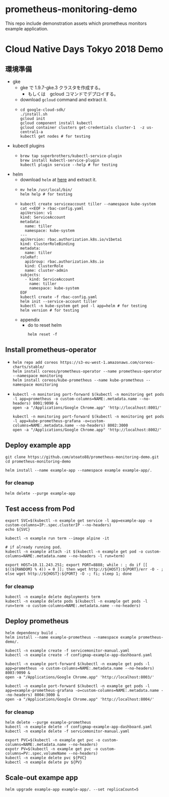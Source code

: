 # prometheus-monitoring-demo

This repo include demonstration assets which prometheus monitors example application.

# Cloud Native Days Tokyo 2018 Demo

## 環境準備
-   gke
    -   gke で 1.9.7-gke.3 クラスタを作成する。
        -   もしくは　gcloud コマンドでデプロイする。
    -   download `gcloud` command and extract it.
    -   ```
        cd google-cloud-sdk/
        ./install.sh
        gcloud init
        gcloud component install kubectl
        gcloud container clusters get-credentials cluster-1  -z us-central1-a
        kubectl get nodes # for testing
        ```
-   kubectl plugins
    -   ```
        brew tap superbrothers/kubectl-service-plugin
        brew install kubectl-service-plugin
        kubectl plugin service --help # for testing
        ```
-   helm
    -   download `helm` at [here](https://github.com/helm/helm/releases) and extract it.
    -   ```
        mv helm /usr/local/bin/
        helm help # for testing
        ```
    -   ```
        kubectl create serviceaccount tiller --namespace kube-system
        cat <<EOF > rbac-config.yaml
        apiVersion: v1
        kind: ServiceAccount
        metadata:
          name: tiller
          namespace: kube-system
        ---
        apiVersion: rbac.authorization.k8s.io/v1beta1
        kind: ClusterRoleBinding
        metadata:
          name: tiller
        roleRef:
          apiGroup: rbac.authorization.k8s.io
          kind: ClusterRole
          name: cluster-admin
        subjects:
          - kind: ServiceAccount
            name: tiller
            namespace: kube-system
        EOF
        kubectl create -f rbac-config.yaml
        helm init --service-account tiller
        kubectl -n kube-system get pod -l app=helm # for testing
        helm version # for testing
        ```
    -   appendix
        -   do to reset helm
            ```
            helm reset -f
            ```

## Install prometheus-operator
-   ```
    helm repo add coreos https://s3-eu-west-1.amazonaws.com/coreos-charts/stable/
    helm install coreos/prometheus-operator --name prometheus-operator --namespace monitoring
    helm install coreos/kube-prometheus --name kube-prometheus --namespace monitoring
    ```
-   ```
    kubectl -n monitoring port-forward $(kubectl -n monitoring get pods -l app=prometheus -o custom-columns=NAME:.metadata.name --no-headers) 8001:9090 &
    open -a "/Applications/Google Chrome.app" 'http://localhost:8001/'
    
    kubectl -n monitoring port-forward $(kubectl -n monitoring get pods -l app=kube-prometheus-grafana -o=custom-columns=NAME:.metadata.name --no-headers) 8002:3000
    open -a "/Applications/Google Chrome.app" 'http://localhost:8002/'
    ```

## Deploy example app
```
git clone https://github.com/atoato88/prometheus-monitoring-demo.git
cd prometheus-monitoring-demo

helm install --name example-app --namespace example example-app/.
```

### for cleanup
```
helm delete --purge example-app
```

## Test access from Pod

```
export SVC=$(kubectl -n example get service -l app=example-app -o custom-columns=IP:.spec.clusterIP --no-headers)
echo ${SVC}

kubectl -n example run term --image alpine -it

# if already running pod. 
kubectl -n example attach -it $(kubectl -n example get pod -o custom-columns=NAME:.metadata.name --no-headers -l run=term)

export HOST=10.11.243.251; export PORT=8888; while : ; do if [[ $((${RANDOM} % 4)) = 0 ]]; then wget http://${HOST}:${PORT}/err -O - ; else wget http://${HOST}:${PORT} -O -; fi; sleep 1; done
```

### for cleanup
```
kubectl -n example delete deployments term
kubectl -n example delete pods $(kubectl -n example get pods -l run=term -o custom-columns=NAME:.metadata.name --no-headers)
```


## Deploy prometheus
```
helm dependency build .
helm install --name example-prometheus --namespace example prometheus-demo/.

kubectl -n example create -f servicemonitor-manual.yaml
kubectl -n example create -f configmap-example-app-dashboard.yaml

kubectl -n example port-forward $(kubectl -n example get pods -l app=prometheus -o custom-columns=NAME:.metadata.name --no-headers) 8003:9090 &
open -a "/Applications/Google Chrome.app" 'http://localhost:8003/'
    
kubectl -n example port-forward $(kubectl -n example get pods -l app=example-prometheus-grafana -o=custom-columns=NAME:.metadata.name --no-headers) 8004:3000 &
open -a "/Applications/Google Chrome.app" 'http://localhost:8004/'
```

### for cleanup
```
helm delete --purge example-prometheus
kubectl -n example delete -f configmap-example-app-dashboard.yaml
kubectl -n example delete -f servicemonitor-manual.yaml

export PVC=$(kubectl -n example get pvc -o custom-columns=NAME:.metadata.name --no-headers)
expotr PV=$(kubectl -n example get pvc -o custom-columns=PV:.spec.volumeName --no-headers)
kubectl -n example delete pvc ${PVC}
kubectl -n example delete pv ${PV}
```

## Scale-out exampe app
```
helm upgrade example-app example-app/. --set replicaCount=5
```

